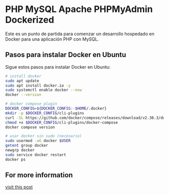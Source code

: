 # PHP MySQL Apache PHPMyAdmin Dockerized

Este es un punto de partida para comenzar un desarrollo hospedado en Docker para una aplicación PHP con MySQL.

## Pasos para instalar Docker en Ubuntu

Sigue estos pasos para instalar Docker en Ubuntu:

```bash
# install docker
sudo apt update
sudo apt install docker.io -y
sudo systemctl enable docker --now
docker --version

# docker compose plugin
DOCKER_CONFIG=${DOCKER_CONFIG:-$HOME/.docker}
mkdir -p $DOCKER_CONFIG/cli-plugins
curl -SL https://github.com/docker/compose/releases/download/v2.30.3/docker-compose-linux-x86_64 -o $DOCKER_CONFIG/cli-plugins/docker-compose
chmod +x $DOCKER_CONFIG/cli-plugins/docker-compose
docker compose version

# usar docker sin sudo (necesario)
sudo usermod -aG docker $USER
getent group docker
newgrp docker
sudo service docker restart
docker ps
```

## For more information 
[visit this post](https://ayoubb.com/technology/dockerize-apache-mysql-php-stack/)

